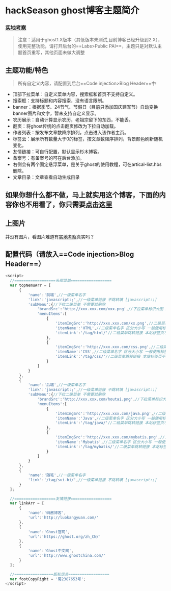 # hackSeason ghost博客主题简介
### [实地考察](http://w3more.cn/)

>注意：适用于ghost1.X版本（其低版本未测试,目前博客已经升级到2.X），使用完整功能，请打开后台的==Labs>Public PAI==，主题只是对默认主题首页重写，其他页面未做大调整



## 主题功能/特色
>所有自定义内容，请配置到后台==Code injection>Blog Header==中
* 顶部下拉菜单：自定义菜单内容，搜索框和首页不支持自定义。
* 搜索框：支持标题和内容搜索，没有语言限制。
* banner：根据季节、24节气、节假日（目前只添加国庆建军节）自动变换banner图片和文字，暂未支持自定义显示。
* 农历展示：自动计算显示农历，老祖宗留下的东西，不能丢。
* 翻页：将ghost传统的点击翻页修改为下拉自动加载。
* 作者列表：按发布文章数降序排列，点击进入该作者主页。
* 标签云：展示所有数量大于0的标签，按文章数降序排列，背景颜色刷新随机变化。
* 友情链接：可自行配置，默认显示杉木博客。
* 备案号：有备案号的可在后台添加。
* 右侧会有两个固定悬浮菜单，是关于ghost的使用教程，可在artical-list.hbs删除。
* 文章目录：文章查看自动生成目录
## 如果你想什么都不做，马上就实用这个博客，下面的内容你也不用看了，你只需要[点击这里](https://jq.qq.com/?_wv=1027&k=5lq4CQD)
## 上图片
并没有图片，看图片难道有[实地考察](http://w3more.cn/)真实吗？
##  配置代码（请放入==Code injection>Blog Header==）
```js
<script>
  //==================头部菜单==================
  var topNemuArr = [
      {
          'name':'前端',//一级菜单名字
          'link':'javascript:;',//一级菜单链接 不跳转填 [javascript:;]
          'subMenu':{//下拉二级菜单 不需要就删除
              'brandSrc':'http://xxx.xxx.com/xxx.png',//下拉菜单标识大图 250x300
              'menuItems':[
                  {
                      'itemImgSrc':'http://xxx.xxx.com/xx.png',//二级菜单图标 65x65
                      'itemName':'HTML',//二级菜单名字 区分大小写 一般使用标签作为二级菜单
                      'itemLink':'/tag/html/'//二级菜单跳转链接 本站标签页不用加域名 标签名不区分大小写
                  },
                  {
                      'itemImgSrc':'http://xxx.xxx.com/css.png',//二级菜单图标 65x65
                      'itemName':'CSS',//二级菜单名字 区分大小写 一般使用标签作为二级菜单
                      'itemLink':'/tag/css/'//二级菜单跳转链接 本站标签页不用加域名 标签名不区分大小写
                  }
              ]
          }
      },
      {
          'name':'后端',//一级菜单名字
          'link':'javascript:;',//一级菜单链接 不跳转填 [javascript:;]
          'subMenu':{//下拉二级菜单 不需要就删除
              'brandSrc':'http://xxx.xxx.com/houtai.png',//下拉菜单标识大图 250x300
              'menuItems':[
                  {
                      'itemImgSrc':'http://xxx.xxx.com/java.png',//二级菜单图标 65x65
                      'itemName':'Java',//二级菜单名字 区分大小写 一般使用标签作为二级菜单
                      'itemLink':'/tag/java/'//二级菜单跳转链接 本站标签页不用加域名 标签名不区分大小写
                  },
                  {
                      'itemImgSrc':'http://xxx.xxx.com/mybatis.png',//二级菜单图标 65x65
                      'itemName':'Mybatis',//二级菜单名字 区分大小写 一般使用标签作为二级菜单
                      'itemLink':'/tag/mybatis/'//二级菜单跳转链接 本站标签页不用加域名 标签名不区分大小写
                  }
              ]
          }
      },
      {
          'name':'随笔',//一级菜单名字
          'link':'/tag/sui-bi/',//一级菜单链接 不跳转填 [javascript:;]
      }
  ];

  //==================友情链接==================
  var linkArr = [
      {
          'name':'码酱博客',
          'url':'http://luokangyuan.com/'
      },
      {
          'name':'Ghost官网',
          'url':'https://ghost.org/zh_CN/'
      },
      {
          'name':'Ghost中文网',
          'url':'http://www.ghostchina.com/'
      }
  ];

  //=================版权信息==================
  var footCopyRight = '蜀2387653号';
</script>
```